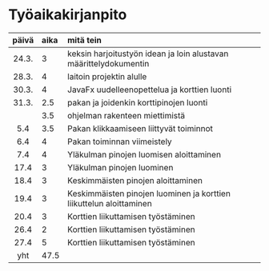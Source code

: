 # Työaikakirjanpito

| päivä | aika | mitä tein  |
| :----:|:-----| :-----|
| 24.3. | 3    | keksin harjoitustyön idean ja loin alustavan määrittelydokumentin |
| 28.3. | 4    | laitoin projektin alulle |
| 30.3. | 4    | JavaFx uudelleenopettelua ja korttien luonti |
| 31.3. | 2.5  | pakan ja joidenkin korttipinojen luonti  |
|       | 3.5  | ohjelman rakenteen miettimistä  |  
| 5.4   | 3.5  | Pakan klikkaamiseen liittyvät toiminnot  |
| 6.4   | 4    | Pakan toiminnan viimeistely  |
| 7.4   | 4    | Yläkulman pinojen luomisen aloittaminen  |
| 17.4  | 3    | Yläkulman pinojen luominen  |
| 18.4  | 3    | Keskimmäisten pinojen aloittaminen  |
| 19.4  | 3    | Keskimmäisten pinojen luominen ja korttien liikuttelun aloittaminen |
| 20.4  | 3    | Korttien liikuttamisen työstäminen  |
| 26.4  | 2    | Korttien liikuttamisen työstäminen  |
| 27.4  | 5    | Korttien liikuttamisen työstäminen  |
| yht   | 47.5 |   |
